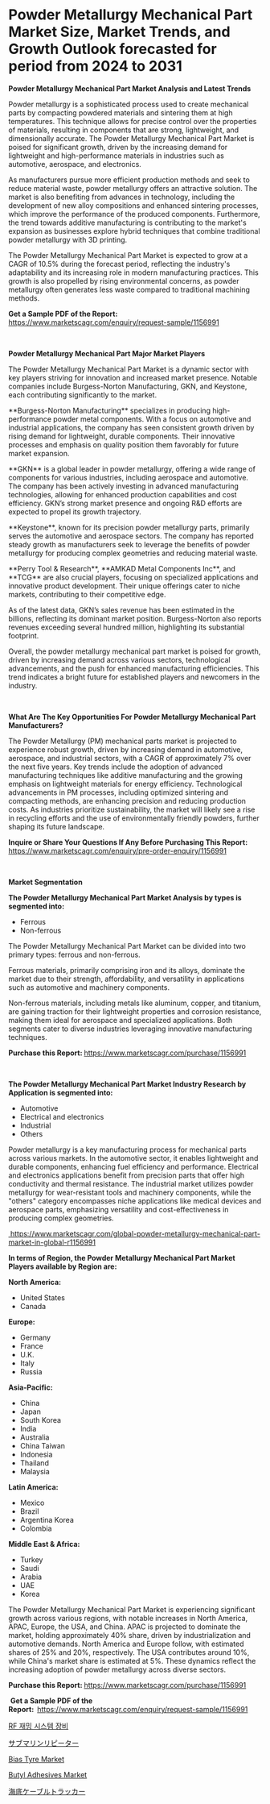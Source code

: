 <p><h1>Powder Metallurgy Mechanical Part Market Size, Market Trends, and Growth Outlook forecasted for period from 2024 to 2031</h1></p><p><strong>Powder Metallurgy Mechanical Part Market Analysis and Latest Trends</strong></p>
<p><p>Powder metallurgy is a sophisticated process used to create mechanical parts by compacting powdered materials and sintering them at high temperatures. This technique allows for precise control over the properties of materials, resulting in components that are strong, lightweight, and dimensionally accurate. The Powder Metallurgy Mechanical Part Market is poised for significant growth, driven by the increasing demand for lightweight and high-performance materials in industries such as automotive, aerospace, and electronics.</p><p>As manufacturers pursue more efficient production methods and seek to reduce material waste, powder metallurgy offers an attractive solution. The market is also benefiting from advances in technology, including the development of new alloy compositions and enhanced sintering processes, which improve the performance of the produced components. Furthermore, the trend towards additive manufacturing is contributing to the market's expansion as businesses explore hybrid techniques that combine traditional powder metallurgy with 3D printing.</p><p>The Powder Metallurgy Mechanical Part Market is expected to grow at a CAGR of 10.5% during the forecast period, reflecting the industry's adaptability and its increasing role in modern manufacturing practices. This growth is also propelled by rising environmental concerns, as powder metallurgy often generates less waste compared to traditional machining methods.</p></p>
<p><strong>Get a Sample PDF of the Report:&nbsp;</strong> <a href="https://www.marketscagr.com/enquiry/request-sample/1156991">https://www.marketscagr.com/enquiry/request-sample/1156991</a></p>
<p>&nbsp;</p>
<p><strong>Powder Metallurgy Mechanical Part Major Market Players</strong></p>
<p><p>The Powder Metallurgy Mechanical Part Market is a dynamic sector with key players striving for innovation and increased market presence. Notable companies include Burgess-Norton Manufacturing, GKN, and Keystone, each contributing significantly to the market.</p><p>**Burgess-Norton Manufacturing** specializes in producing high-performance powder metal components. With a focus on automotive and industrial applications, the company has seen consistent growth driven by rising demand for lightweight, durable components. Their innovative processes and emphasis on quality position them favorably for future market expansion.</p><p>**GKN** is a global leader in powder metallurgy, offering a wide range of components for various industries, including aerospace and automotive. The company has been actively investing in advanced manufacturing technologies, allowing for enhanced production capabilities and cost efficiency. GKN’s strong market presence and ongoing R&D efforts are expected to propel its growth trajectory.</p><p>**Keystone**, known for its precision powder metallurgy parts, primarily serves the automotive and aerospace sectors. The company has reported steady growth as manufacturers seek to leverage the benefits of powder metallurgy for producing complex geometries and reducing material waste.</p><p>**Perry Tool & Research**, **AMKAD Metal Components Inc**, and **TCG** are also crucial players, focusing on specialized applications and innovative product development. Their unique offerings cater to niche markets, contributing to their competitive edge.</p><p>As of the latest data, GKN’s sales revenue has been estimated in the billions, reflecting its dominant market position. Burgess-Norton also reports revenues exceeding several hundred million, highlighting its substantial footprint.</p><p>Overall, the powder metallurgy mechanical part market is poised for growth, driven by increasing demand across various sectors, technological advancements, and the push for enhanced manufacturing efficiencies. This trend indicates a bright future for established players and newcomers in the industry.</p></p>
<p>&nbsp;</p>
<p><strong>What Are The Key Opportunities For Powder Metallurgy Mechanical Part Manufacturers?</strong></p>
<p><p>The Powder Metallurgy (PM) mechanical parts market is projected to experience robust growth, driven by increasing demand in automotive, aerospace, and industrial sectors, with a CAGR of approximately 7% over the next five years. Key trends include the adoption of advanced manufacturing techniques like additive manufacturing and the growing emphasis on lightweight materials for energy efficiency. Technological advancements in PM processes, including optimized sintering and compacting methods, are enhancing precision and reducing production costs. As industries prioritize sustainability, the market will likely see a rise in recycling efforts and the use of environmentally friendly powders, further shaping its future landscape.</p></p>
<p><strong>Inquire or Share Your Questions If Any Before Purchasing This Report:</strong> <a href="https://www.marketscagr.com/enquiry/pre-order-enquiry/1156991">https://www.marketscagr.com/enquiry/pre-order-enquiry/1156991</a></p>
<p>&nbsp;</p>
<p><strong>Market Segmentation</strong></p>
<p><strong>The Powder Metallurgy Mechanical Part Market Analysis by types is segmented into:</strong></p>
<p><ul><li>Ferrous</li><li>Non-ferrous</li></ul></p>
<p><p>The Powder Metallurgy Mechanical Part Market can be divided into two primary types: ferrous and non-ferrous. </p><p>Ferrous materials, primarily comprising iron and its alloys, dominate the market due to their strength, affordability, and versatility in applications such as automotive and machinery components. </p><p>Non-ferrous materials, including metals like aluminum, copper, and titanium, are gaining traction for their lightweight properties and corrosion resistance, making them ideal for aerospace and specialized applications. Both segments cater to diverse industries leveraging innovative manufacturing techniques.</p></p>
<p><strong>Purchase this Report:&nbsp;</strong><a href="https://www.marketscagr.com/purchase/1156991">https://www.marketscagr.com/purchase/1156991</a></p>
<p>&nbsp;</p>
<p><strong>The Powder Metallurgy Mechanical Part Market Industry Research by Application is segmented into:</strong></p>
<p><ul><li>Automotive</li><li>Electrical and electronics</li><li>Industrial</li><li>Others</li></ul></p>
<p><p>Powder metallurgy is a key manufacturing process for mechanical parts across various markets. In the automotive sector, it enables lightweight and durable components, enhancing fuel efficiency and performance. Electrical and electronics applications benefit from precision parts that offer high conductivity and thermal resistance. The industrial market utilizes powder metallurgy for wear-resistant tools and machinery components, while the "others" category encompasses niche applications like medical devices and aerospace parts, emphasizing versatility and cost-effectiveness in producing complex geometries.</p></p>
<p><a href="https://www.marketscagr.com/global-powder-metallurgy-mechanical-part-market-in-global-r1156991">&nbsp;https://www.marketscagr.com/global-powder-metallurgy-mechanical-part-market-in-global-r1156991</a></p>
<p><strong>In terms of Region, the Powder Metallurgy Mechanical Part Market Players available by Region are:</strong></p>
<p>
    <p> <strong> North America: </strong>
        <ul>
            <li>United States</li>
            <li>Canada</li>
        </ul>
        </p> 
    <p> <strong> Europe: </strong>
        <ul>
            <li>Germany</li>
            <li>France</li>
            <li>U.K.</li>
            <li>Italy</li>
            <li>Russia</li>
        </ul>
        </p> 
    <p> <strong> Asia-Pacific: </strong>
        <ul>
            <li>China</li>
            <li>Japan</li>
            <li>South Korea</li>
            <li>India</li>
            <li>Australia</li>
            <li>China Taiwan</li>
            <li>Indonesia</li>
            <li>Thailand</li>
            <li>Malaysia</li>
        </ul>
        </p> 
    <p> <strong> Latin America: </strong>
        <ul>
            <li>Mexico</li>
            <li>Brazil</li>
            <li>Argentina Korea</li>
            <li>Colombia</li>
        </ul>
        </p> 
    <p> <strong> Middle East & Africa: </strong>
        <ul>
            <li>Turkey</li>
            <li>Saudi</li>
            <li>Arabia</li>
            <li>UAE</li>
            <li>Korea</li>
        </ul>
    </p>
    </p>
<p><p>The Powder Metallurgy Mechanical Part Market is experiencing significant growth across various regions, with notable increases in North America, APAC, Europe, the USA, and China. APAC is projected to dominate the market, holding approximately 40% share, driven by industrialization and automotive demands. North America and Europe follow, with estimated shares of 25% and 20%, respectively. The USA contributes around 10%, while China's market share is estimated at 5%. These dynamics reflect the increasing adoption of powder metallurgy across diverse sectors.</p></p>
<p><strong>Purchase this Report: </strong><a href="https://www.marketscagr.com/purchase/1156991">https://www.marketscagr.com/purchase/1156991</a></p>
<p>&nbsp;<strong>Get a Sample PDF of the Report:&nbsp;&nbsp;</strong><a href="https://www.marketscagr.com/enquiry/request-sample/1156991">https://www.marketscagr.com/enquiry/request-sample/1156991</a></p>
<p><strong></strong></p>
<p><p><a href="https://medium.com/@fosterfahey91/rf-jamming-system-equipment-market-%EC%9D%98-%EA%B8%80%EB%A1%9C%EB%B2%8C-%EC%8B%9C%EC%9E%A5-%EA%B0%9C%EC%9A%94%EB%8A%94-%EC%A0%84-%EC%84%B8%EA%B3%84-%EB%B0%8F-%EC%A3%BC%EC%9A%94-%EC%8B%9C%EC%9E%A5%EC%9D%98-%EC%82%B0%EC%97%85%EC%97%90-%EC%98%81%ED%96%A5%EC%9D%84-%EB%AF%B8%EC%B9%98%EB%8A%94-%EC%A3%BC%EC%9A%94-%ED%8A%B8%EB%A0%8C%EB%93%9C%EC%97%90-%EB%8C%80%ED%95%9C-%EB%8F%85%ED%8A%B9%ED%95%9C-%EA%B4%80%EC%A0%90%EC%9D%84-10b4cee38061">RF 재밍 시스템 장비</a></p><p><a href="https://medium.com/@maninajar/submarine-repeaters-market-%E3%81%AF-%E3%82%B3%E3%82%B9%E3%83%88%E7%AE%A1%E7%90%86%E3%81%A8%E5%8A%B9%E7%8E%87%E5%90%91%E4%B8%8A%E3%82%92%E5%84%AA%E5%85%88%E3%81%97%E3%81%BE%E3%81%99-%E3%81%95%E3%82%89%E3%81%AB-%E5%A0%B1%E5%91%8A%E6%9B%B8%E3%81%AF%E5%B8%82%E5%A0%B4%E3%81%AE%E9%9C%80%E8%A6%81%E9%9D%A2%E3%81%A8%E4%BE%9B%E7%B5%A6%E9%9D%A2%E3%81%AE%E4%B8%A1%E6%96%B9%E3%82%92%E3%82%AB%E3%83%90%E3%83%BC%E3%81%97%E3%81%A6%E3%81%84%E3%81%BE%E3%81%99-submarine-repeaters-6078cc71a244">サブマリンリピーター</a></p><p><a href="https://www.linkedin.com/pulse/insights-bias-tyre-market-share-competitive-landscape-6mpie?trackingId=BMdia1DqSnidRoknUMHnEQ%3D%3D">Bias Tyre Market</a></p><p><a href="https://issuu.com/reportprime-2/docs/butyl-adhesives-market-size-2030.pp_cd29abb4282dcb">Butyl Adhesives Market</a></p><p><a href="https://medium.com/@maninajar/subsea-cable-tracker-market-%E3%81%AF-%E3%82%B3%E3%82%B9%E3%83%88%E7%AE%A1%E7%90%86%E3%81%A8%E5%8A%B9%E7%8E%87%E5%90%91%E4%B8%8A%E3%82%92%E5%84%AA%E5%85%88%E3%81%97%E3%81%BE%E3%81%99-%E3%81%95%E3%82%89%E3%81%AB-%E5%A0%B1%E5%91%8A%E6%9B%B8%E3%81%AF%E5%B8%82%E5%A0%B4%E3%81%AE%E9%9C%80%E8%A6%81%E9%9D%A2%E3%81%A8%E4%BE%9B%E7%B5%A6%E9%9D%A2%E3%81%AE%E4%B8%A1%E6%96%B9%E3%82%92%E3%82%AB%E3%83%90%E3%83%BC%E3%81%97%E3%81%A6%E3%81%84%E3%81%BE%E3%81%99-subsea-cable-c074ddfab2a8">海底ケーブルトラッカー</a></p></p>